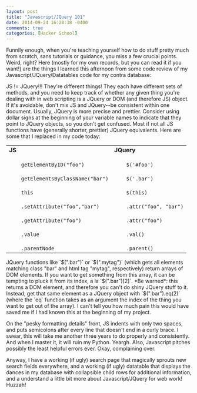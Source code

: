 ```yaml
---
layout: post
title: "Javascript/JQuery 101"
date: 2014-09-24 16:28:38 -0400
comments: true
categories: [Hacker School]
---
```

Funnily enough, when you're teaching yourself how to do stuff pretty much from scratch, sans tutorials or guidance, you miss a few crucial points. Weird, right? Here (mostly for my own records, but you can read it if you want!) are the things I learned this afternoon from some code review of my Javascript/JQuery/Datatables code for my contra database:

JS != JQuery!!! They're different things! They each have different sets of methods, and you need to keep track of whether any given thing you're dealing with in web scripting is a JQuery or DOM (and therefore JS) object. <!-- more -->If it's avoidable, don't mix JS and JQuery--be consistent within one document. Usually, JQuery is more precise and prettier. Consider using dollar signs at the beginning of your variable names to indicate that they point to JQuery objects, so you don't get confused. Most if not all JS functions have (generally shorter, prettier) JQuery equivalents. Here are some that I replaced in my code today:

<table><tr><td>
    <strong>JS</strong>
</td><td>
    <strong>JQuery</strong>
</td></tr>
<tr><td>
<code>
    getElementByID("foo")
</code>
</td><td>
<code>
    $('#foo')
</code>
</td></tr>

<tr><td>
<code>
    getElementsByClassName("bar")
</code>
</td><td>
<code>
    $('.bar')
</code>
</td></tr>

<tr><td>
<code>
    this
</code>
</td><td>
<code>
    $(this)
</code>
</td></tr>

<tr><td>
<code>
    .setAttribute("foo","bar")
</code>
</td><td>
<code>
    .attr("foo", "bar")
</code>
</td></tr>

<tr><td>
<code>
    .getAttribute("foo")
</code>
</td><td>
<code>
    .attr("foo")
</code>
</td></tr>

<tr><td>
<code>
    .value
</code>
</td><td>
<code>
    .val()
</code>
</td></tr>

<tr><td>
<code>
    .parentNode
</code>
</td><td>
<code>
    .parent()
</code>
</td></tr>
</table>
<p>
JQuery functions like `$(".bar")` or `$(".mytag")` (which gets all elements matching class "bar" and html tag "mytag", respectively) return arrays of DOM elements. If you want to get something from this array, it can be tempting to pluck it from its index, a la `$(".bar")[2]`. *Be warned*: this returns a DOM element, and therefore you can't do shiny JQuery stuff to it. Instead, get that same element as a JQuery object with `$(".bar").eq(2)` (where the `eq` function takes as an argument the index of the thing you want to get out of the array). I can't tell you how much pain this would have saved me if I had known this at the beginning of my project.

On the "pesky formatting details" front, JS indents with only two spaces, and puts semicolons after every line that doesn't end in a curly brace. I swear, this will take me another three years to do properly and consistently. And when I master it, it will ruin my Python. Yeargh. Also, Javascript pitches possibly the least helpful errors ever. Okay, complaining over.

Anyway, I have a working (if ugly) search page that magically sprouts new search fields everywhere, and a working (if ugly) datatable that displays the dances in my database with collapsible child rows for additional information, and a understand a little bit more about Javascript/JQuery for web work! Huzzah!